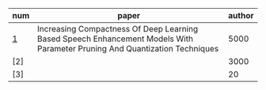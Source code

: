 | num  | paper | author |
| ------ | ------ | ------ |
| [1](https://github.com/ffxz/PaperNotes/blob/master/paper_list/Increasing_Compactness_Of_Deep_Learning_Based_Speech_Enhancement_Models_With_Parameter_Pruning_And_Quantization_Techniques.md) |Increasing Compactness Of Deep Learning Based Speech Enhancement Models With Parameter Pruning And Quantization Techniques | 5000 |
| [2] |  | 3000 |
| [3] || 20 |
